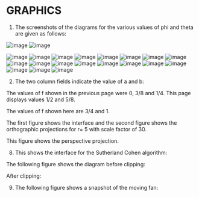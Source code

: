 # GRAPHICS

1)	The screenshots of the diagrams for the various values of phi and theta are given as follows:
       
 
![image](https://user-images.githubusercontent.com/63841770/90317547-00116200-df48-11ea-8369-25bff376b1a6.png)
![image](https://user-images.githubusercontent.com/63841770/90317553-07d10680-df48-11ea-9fb7-12ab029caf10.png)

![image](https://user-images.githubusercontent.com/63841770/90317544-fbe54480-df47-11ea-937f-b9f12b90a0f9.png)
![image](https://user-images.githubusercontent.com/63841770/90317556-0d2e5100-df48-11ea-8cfe-5e9faada5991.png)
![image](https://user-images.githubusercontent.com/63841770/90317557-10294180-df48-11ea-8623-0a6d8d63b792.png)
![image](https://user-images.githubusercontent.com/63841770/90317560-13243200-df48-11ea-8b72-d0fff4922d71.png)
![image](https://user-images.githubusercontent.com/63841770/90317564-17504f80-df48-11ea-8d5e-4dad92f5d46e.png)
![image](https://user-images.githubusercontent.com/63841770/90317568-1b7c6d00-df48-11ea-8e1b-f632a100da56.png)
![image](https://user-images.githubusercontent.com/63841770/90317569-1f0ff400-df48-11ea-8d89-51ec9034f570.png)
![image](https://user-images.githubusercontent.com/63841770/90317574-259e6b80-df48-11ea-9d1e-3f8dff73ab30.png)
![image](https://user-images.githubusercontent.com/63841770/90317576-2c2ce300-df48-11ea-985c-7a8478e3e9ca.png)
![image](https://user-images.githubusercontent.com/63841770/90317580-2fc06a00-df48-11ea-8bff-00a75b874a23.png)
![image](https://user-images.githubusercontent.com/63841770/90317589-3c44c280-df48-11ea-9870-35383e29c58b.png)
![image](https://user-images.githubusercontent.com/63841770/90317594-41097680-df48-11ea-9767-831c9b46ec2a.png)
![image](https://user-images.githubusercontent.com/63841770/90317596-436bd080-df48-11ea-8125-bc576ca06961.png)
![image](https://user-images.githubusercontent.com/63841770/90317604-4b2b7500-df48-11ea-98dd-cb97a5350bca.png)
![image](https://user-images.githubusercontent.com/63841770/90317605-5088bf80-df48-11ea-9f58-d3422f991f84.png)
![image](https://user-images.githubusercontent.com/63841770/90317609-541c4680-df48-11ea-9436-35e54a09bbbd.png)
![image](https://user-images.githubusercontent.com/63841770/90317610-57afcd80-df48-11ea-81ca-d0c3de81080d.png)
![image](https://user-images.githubusercontent.com/63841770/90317617-5ed6db80-df48-11ea-924d-68ab88916b8b.png)
![image](https://user-images.githubusercontent.com/63841770/90317618-61d1cc00-df48-11ea-832f-ef2c6cb4fa8b.png)

2)	The two column fields indicate the value of a and b:
 
The values of f shown in the previous page were 0, 3/8 and 1/4. This page displays values 1/2 and 5/8.


 

 
 
 

The values of f shown here are 3/4 and 1.


 
 
The first figure shows the interface and the second figure shows the orthographic projections for r= 5 with scale factor of 30.
 
This figure shows the perspective projection.



8) This shows the interface for the Sutherland Cohen algorithm:
 
The following figure shows the diagram before clipping:

 
After clipping:
 
9) The following figure shows a snapshot of the moving fan:

 
